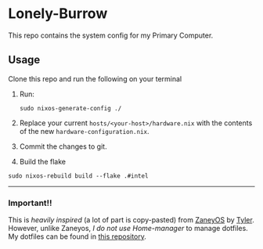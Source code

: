 # Lonely-Burrow
This repo contains the system config for my Primary Computer.

## Usage
Clone this repo and run the following on your terminal

1. Run:
    ```
    sudo nixos-generate-config ./
    ```
2. Replace your current `hosts/<your-host>/hardware.nix` with the contents of the new `hardware-configuration.nix`.
3. Commit the changes to git.

4. Build the flake
```
sudo nixos-rebuild build --flake .#intel
```

--- 
### Important!!
This is *heavily inspired* (a lot of part is copy-pasted) from [ZaneyOS](https://gitlab.com/Zaney/zaneyos) by [Tyler](https://gitlab.com/Zaney).
However, unlike Zaneyos, *I do not use Home-manager* to manage dotfiles. My dotfiles can be found in [this repository](https://github.com/arjav0703/dotfiles).
